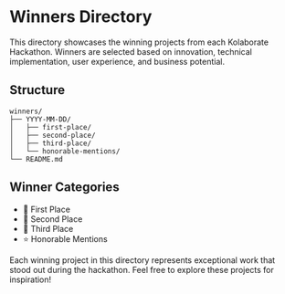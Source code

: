 # Winners Directory

This directory showcases the winning projects from each Kolaborate Hackathon. Winners are selected based on innovation, technical implementation, user experience, and business potential.

## Structure

```
winners/
├── YYYY-MM-DD/
│   ├── first-place/
│   ├── second-place/
│   ├── third-place/
│   └── honorable-mentions/
└── README.md
```

## Winner Categories

- 🥇 First Place
- 🥈 Second Place
- 🥉 Third Place
- ⭐ Honorable Mentions

Each winning project in this directory represents exceptional work that stood out during the hackathon. Feel free to explore these projects for inspiration! 